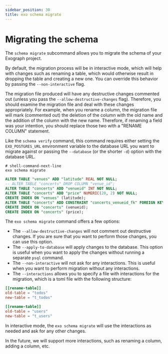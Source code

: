 ```yaml
---
sidebar_position: 30
title: exo schema migrate
---
```



# Migrating the schema

The `schema migrate` subcommand allows you to migrate the schema of your Exograph project. 

By default, the migration process will be in interactive mode, which will help with changes such as renaming a table, which would otherwise result in dropping the table and creating a new one. You can override this behavior by passing the `--non-interactive` flag.

The migration file produced will have any destructive changes commented out (unless you pass the `--allow-destructive-changes` flag). Therefore, you should examine the migration file and deal with these changes appropriately. For example, when you rename a column, the migration file will mark (commented out) the deletion of the column with the old name and the addition of the column with the new name. Therefore, if renaming a field was your intention, you should replace those two with a "RENAME COLUMN" statement.

Like the `schema verify` command, this command requires either setting the `EXO_POSTGRES_URL` environment variable to the database URL you want to migrate against or passing the `--database` (or the shorter `-d`) option with the database URL.

```shell-session
# shell-command-next-line
exo schema migrate
```

```sql
ALTER TABLE "venues" ADD "latitude" REAL NOT NULL;
-- ALTER TABLE "concerts" DROP COLUMN "venue_id";
ALTER TABLE "concerts" ADD "venueid" INT NOT NULL;
ALTER TABLE "concerts" ADD "price" NUMERIC(20, 2) NOT NULL;
CREATE INDEX ON "venues" (latitude);
ALTER TABLE "concerts" ADD CONSTRAINT "concerts_venueid_fk" FOREIGN KEY ("venueid") REFERENCES "venues";
CREATE INDEX ON "concerts" (venueid);
CREATE INDEX ON "concerts" (price);
```

The `exo schema migrate` command offers a few options:

- The `--allow-destructive-changes` will not comment out destructive changes. If you are sure that you want to perform those changes, you can use this option.
- The `--apply-to-database` will apply changes to the database. This option is useful when you want to apply the changes without running a separate `psql` command.
- The `--non-interactive` will not ask for any interactions. This is useful when you want to perform migration without any interactions.
- The `--interactions` allows you to specify a file with interactions for the migration, which is a toml file with the following structure:

```toml
[[rename-table]]
old-table = "todos"
new-table = "t_todos"

[[rename-table]]
old-table = "users"
new-table = "t_users"
```

In interactive mode, the `exo schema migrate` will use the interactions as needed and ask for any other changes.

In the future, we will support more interactions, such as renaming a column, adding a column, etc.

